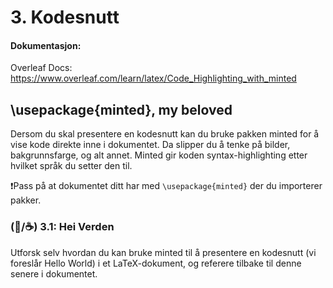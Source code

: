 # 3. Kodesnutt

#### Dokumentasjon:

Overleaf Docs: https://www.overleaf.com/learn/latex/Code_Highlighting_with_minted

## \usepackage{minted}, my beloved
Dersom du skal presentere en kodesnutt kan du bruke pakken minted for å vise kode direkte inne i dokumentet. Da slipper du å tenke på bilder, bakgrunnsfarge, og alt annet. Minted gir koden syntax-highlighting etter hvilket språk du setter den til.  

❗Pass på at dokumentet ditt har med `\usepackage{minted}` der du importerer pakker.


### (🐍/☕) 3.1: Hei Verden
Utforsk selv hvordan du kan bruke minted til å presentere en kodesnutt (vi foreslår Hello World) i et LaTeX-dokument, og referere tilbake til denne senere i dokumentet.




